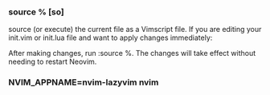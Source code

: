### source %    [so]
source (or execute) the current file as a Vimscript file.
If you are editing your init.vim or init.lua file and want to apply changes immediately:

After making changes, run :source %.
The changes will take effect without needing to restart Neovim.

### NVIM_APPNAME=nvim-lazyvim nvim

